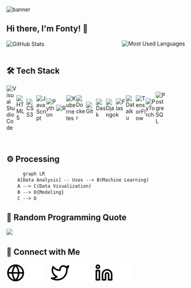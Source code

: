 ![banner](https://user-images.githubusercontent.com/40957618/221435263-2a6a9846-e29b-4dc5-a8e8-293968a95973.jpg)

## Hi there, I'm Fonty! 👋

<!--
**fcolobe/fcolobe** is a ✨ _special_ ✨ repository because its `README.md` (this file) appears on your GitHub profile.

Here are some ideas to get you started:

- 🔭 I’m currently working on ...
- 🌱 I’m currently learning ...
- 👯 I’m looking to collaborate on ...
- 🤔 I’m looking for help with ...
- 💬 Ask me about ...
- 📫 How to reach me: ...
- 😄 Pronouns: ...
- ⚡ Fun fact: ...
-->

<div>
<img align="center" alt="GitHub Stats" width="52%" src="https://github-readme-stats.vercel.app/api?username=fcolobe&show_icons=true&theme=radical" style="max-width: 100%;">
<img align="right" alt="Most Used Languages" width="40%" src="https://github-readme-stats.vercel.app/api/top-langs/?username=fcolobe&amp;theme=radical&amp;layout=compact" style="max-width: 100%;">
</div>

<br>

## 🛠️ Tech Stack
<p align="left" style="display: flex; align-items:center">
<img align="left" alt="Visual Studio Code" width="26px" src="https://cdn.jsdelivr.net/gh/devicons/devicon/icons/vscode/vscode-original.svg" style="max-width: 100%;">

<img align="left" alt="HTML5" width="26px" src="https://cdn.jsdelivr.net/gh/devicons/devicon/icons/html5/html5-original.svg" style="max-width: 100%;">
  
<img align="left" alt="CSS3" width="26px" src="https://cdn.jsdelivr.net/gh/devicons/devicon/icons/css3/css3-original.svg" style="max-width: 100%;">
  
<img align="left" alt="JavaScript" width="26px" src="https://cdn.jsdelivr.net/gh/devicons/devicon/icons/javascript/javascript-original.svg" style="max-width: 100%;">
  
<img align="left" alt="Python" width="26px" src="https://cdn.jsdelivr.net/gh/devicons/devicon/icons/python/python-original.svg" style="max-width: 100%;">

<img align="left" alt="R" width="26px" src="https://cdn.jsdelivr.net/gh/devicons/devicon/icons/r/r-original.svg" style="max-width: 100%;">

<img align="left" alt="Kubernetes" width="26px" src="https://cdn.jsdelivr.net/gh/devicons/devicon/icons/kubernetes/kubernetes-plain.svg" style="max-width: 100%;">

<img align="left" alt="Docker" width="26px" src="https://cdn.jsdelivr.net/gh/devicons/devicon/icons/docker/docker-original.svg" style="max-width: 100%;">
  
<img align="left" alt="Git" width="26px" src="https://cdn.jsdelivr.net/gh/devicons/devicon/icons/git/git-original.svg" style="max-width: 100%;">
   
<img align="left" alt="Dask" width="26px" src="https://upload.wikimedia.org/wikipedia/commons/thumb/1/12/Dask_Logo.svg/1024px-Dask_Logo.svg.png" style="max-width: 100%;">
  
<img align="left" alt="Django" width="26px" src="https://cdn.jsdelivr.net/gh/devicons/devicon/icons/django/django-plain.svg" style="max-width: 100%;">
  
<img align="left" alt="Flask" width="26px" src="https://cdn.jsdelivr.net/gh/devicons/devicon/icons/flask/flask-original.svg" style="max-width: 100%;">

<img align="left" alt="Dataiku" width="26px" src="https://pbs.twimg.com/profile_images/1329055612857184263/EMaQ5kQ1_400x400.png" style="max-width: 100%;">
 
<img align="left" alt="TensorFlow" width="26px" src="https://www.vectorlogo.zone/logos/tensorflow/tensorflow-icon.svg" style="max-width: 100%;">
  
<img align="left" alt="PyTorch" width="26px" src="https://cdn.jsdelivr.net/gh/devicons/devicon/icons/pytorch/pytorch-original.svg" style="max-width: 100%;">
  
<img align="left" alt="PostgreSQL" width="26px" src="https://cdn.jsdelivr.net/gh/devicons/devicon/icons/postgresql/postgresql-original.svg" style="max-width: 100%;">

</p>

<br>
<!--
## 🔥Recent Activity
-->
<!--START_SECTION:activity-->

<!--END_SECTION:activity-->

## ⚙️ Processing 

````mermaid
      graph LR
    A[Data Analysis] -- Uses --> B(Machine Learning)
    A --> C(Data Visualization)
    B --> D{Modeling}
    C --> D

````

## 📝 Random Programming Quote
![](https://quotes-github-readme.vercel.app/api?type=horizontal&theme=radical)

## 🔗 Connect with Me
[![website](https://github.com/codeSTACKr/codeSTACKr/blob/master/img/globe-light.svg)](https://fcolobe.github.io/portfolio/#gh-light-mode-only)
[![website](https://github.com/codeSTACKr/codeSTACKr/blob/master/img/globe-dark.svg)](https://fcolobe.github.io/portfolio/#gh-dark-mode-only)
&nbsp;&nbsp;
[![website](https://github.com/codeSTACKr/codeSTACKr/blob/master/img/twitter-light.svg)](https://twitter.com/TestTweepy5#gh-light-mode-only)
[![website](https://github.com/codeSTACKr/codeSTACKr/blob/master/img/twitter-dark.svg)](https://twitter.com/TestTweepy5#gh-dark-mode-only)
&nbsp;&nbsp;
[![website](https://github.com/codeSTACKr/codeSTACKr/blob/master/img/linkedin-light.svg)](https://www.linkedin.com/in/fontycolobe/#gh-light-mode-only)
[![website](https://github.com/codeSTACKr/codeSTACKr/blob/master/img/linkedin-dark.svg)](https://www.linkedin.com/in/fontycolobe/#gh-dark-mode-only)
